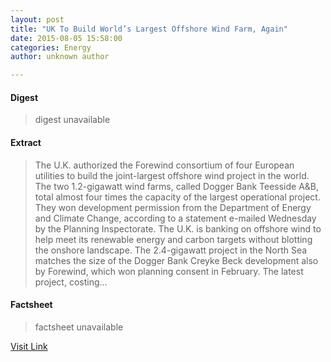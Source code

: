 ```yaml
---
layout: post
title: "UK To Build World’s Largest Offshore Wind Farm, Again"
date: 2015-08-05 15:58:00
categories: Energy
author: unknown author

---
```



#### Digest
>digest unavailable

#### Extract
>The U.K. authorized the Forewind consortium of four European utilities to build the joint-largest offshore wind project in the world. The two 1.2-gigawatt wind farms, called Dogger Bank Teesside A&amp;B, total almost four times the capacity of the largest operational project. They won development permission from the Department of Energy and Climate Change, according to a statement e-mailed Wednesday by the Planning Inspectorate. The U.K. is banking on offshore wind to help meet its renewable energy and carbon targets without blotting the onshore landscape. The 2.4-gigawatt project in the North Sea matches the size of the Dogger Bank Creyke Beck development also by Forewind, which won planning consent in February. The latest project, costing...

#### Factsheet
>factsheet unavailable

[Visit Link](http://www.renewableenergyworld.com/articles/2015/08/uk-to-build-world-s-largest-offshore-wind-farm.html)


